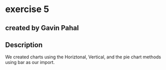 
# exercise 5

## created by Gavin Pahal

## Description 
We created charts using the Horiztonal, Vertical, and the pie chart methods using bar as our import.
